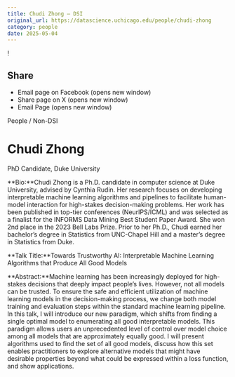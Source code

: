 ```yaml
---
title: Chudi Zhong – DSI
original_url: https://datascience.uchicago.edu/people/chudi-zhong
category: people
date: 2025-05-04
---
```


<!-- Table-like structure detected -->

!

## Share

* Email page on Facebook (opens new window)
* Share page on X (opens new window)
* Email Page (opens new window)

<!-- Table-like structure detected -->

People / Non-DSI

# Chudi Zhong

PhD Candidate, Duke University

**Bio:**Chudi Zhong is a Ph.D. candidate in computer science at Duke University, advised by Cynthia Rudin. Her research focuses on developing interpretable machine learning algorithms and pipelines to facilitate human-model interaction for high-stakes decision-making problems. Her work has been published in top-tier conferences (NeurIPS/ICML) and was selected as a finalist for the INFORMS Data Mining Best Student Paper Award. She won 2nd place in the 2023 Bell Labs Prize. Prior to her Ph.D., Chudi earned her bachelor’s degree in Statistics from UNC-Chapel Hill and a master’s degree in Statistics from Duke.

**Talk Title:**Towards Trustworthy AI: Interpretable Machine Learning Algorithms that Produce All Good Models

**Abstract:**Machine learning has been increasingly deployed for high-stakes decisions that deeply impact people’s lives. However, not all models can be trusted. To ensure the safe and efficient utilization of machine learning models in the decision-making process, we change both model training and evaluation steps within the standard machine learning pipeline. In this talk, I will introduce our new paradigm, which shifts from finding a single optimal model to enumerating all good interpretable models. This paradigm allows users an unprecedented level of control over model choice among all models that are approximately equally good. I will present algorithms used to find the set of all good models, discuss how this set enables practitioners to explore alternative models that might have desirable properties beyond what could be expressed within a loss function, and show applications.